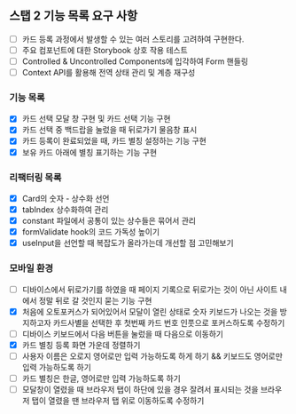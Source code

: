 ## 스탭 2 기능 목록 요구 사항

- [ ] 카드 등록 과정에서 발생할 수 있는 여러 스토리를 고려하여 구현한다.
- [ ] 주요 컴포넌트에 대한 Storybook 상호 작용 테스트
- [ ] Controlled & Uncontrolled Components에 입각하여 Form 핸들링
- [ ] Context API를 활용해 전역 상태 관리 및 계층 재구성

### 기능 목록

- [x] 카드 선택 모달 창 구현 및 카드 선택 기능 구현
- [x] 카드 선택 중 백드랍을 눌렀을 때 뒤로가기 물음창 표시
- [x] 카드 등록이 완료되었을 때, 카드 별칭 설정하는 기능 구현
- [x] 보유 카드 아래에 별칭 표기하는 기능 구현

### 리팩터링 목록

- [x] Card의 숫자 - 상수화 선언
- [x] tabIndex 상수화하여 관리
- [x] constant 파일에서 공통이 있는 상수들은 묶어서 관리
- [x] formValidate hook의 코드 가독성 높이기
- [x] useInput을 선언할 때 복잡도가 올라가는데 개선할 점 고민해보기

### 모바일 환경

- [ ] 디바이스에서 뒤로가기를 하였을 때 페이지 기록으로 뒤로가는 것이 아닌 사이트 내에서 정말 뒤로 갈 것인지 묻는 기능 구현
- [x] 처음에 오토포커스가 되어있어서 모달이 열린 상태로 숫자 키보드가 나오는 것을 방지하고자 카드사별을 선택한 후 첫번째 카드 번호 인풋으로 포커스하도록 수정하기
- [ ] 디바이스 키보드에서 다음 버튼을 눌렀을 때 다음으로 이동하기
- [x] 카드 별칭 등록 화면 가운데 정렬하기
- [ ] 사용자 이름은 오로지 영어로만 입력 가능하도록 하게 하기 && 키보드도 영어로만 입력 가능하도록 하기
- [ ] 카드 별칭은 한글, 영어로만 입력 가능하도록 하기
- [ ] 모달창이 열렸을 때 브라우저 탭이 하단에 있을 경우 잘려서 표시되는 것을 브라우저 탭이 열렸을 땐 브라우저 탭 위로 이동하도록 수정하기

<!--
- [ ] 404 페이지 신경쓰기
- [ ] 네트워크 환경 고려하여 online, offline에 따라 이벤트 설정하기
-->
